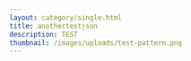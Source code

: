 ```yaml
---
layout: category/single.html
title: anothertestjson
description: TEST
thumbnail: /images/uploads/test-pattern.png
---
```


